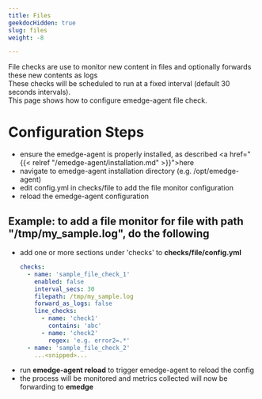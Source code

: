```yaml
---
title: Files
geekdocHidden: true
slug: files
weight: -8

---
```

File checks are use to monitor new content in files and optionally forwards these new contents as logs
<br>
These checks will be scheduled to run at a fixed interval (default 30 seconds intervals).
<br>
This page shows how to configure emedge-agent file check.

# Configuration Steps
- ensure the emedge-agent is properly installed, as described <a href="{{< relref "/emedge-agent/installation.md" >}}">here</a>
- navigate to emedge-agent installation directory (e.g. /opt/emedge-agent)
- edit config.yml in checks/file to add the file monitor configuration
- reload the emedge-agent configuration

## Example: to add a file monitor for file with path "/tmp/my_sample.log", do the following
  - add one or more sections under 'checks' to **checks/file/config.yml**
    ```yaml
    checks:
      - name: 'sample_file_check_1'
        enabled: false
        interval_secs: 30
        filepath: /tmp/my_sample.log
        forward_as_logs: false
        line_checks:
          - name: 'check1'
            contains: 'abc'
          - name: 'check2'
            regex: 'e.g. error2=.*'
      - name: 'sample_file_check_2'
        ...<snipped>...
    ```
  - run **emedge-agent reload** to trigger emedge-agent to reload the config
  - the process will be monitored and metrics collected will now be forwarding to **emedge**
